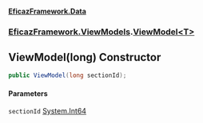 #### [EficazFramework.Data](EficazFrameworkData.md 'EficazFramework Data')
### [EficazFramework.ViewModels](EficazFrameworkData.md#EficazFramework.ViewModels 'EficazFramework.ViewModels').[ViewModel&lt;T&gt;](EficazFramework.ViewModels/ViewModel_T_.md 'EficazFramework.ViewModels.ViewModel<T>')

## ViewModel(long) Constructor

```csharp
public ViewModel(long sectionId);
```
#### Parameters

<a name='EficazFramework.ViewModels.ViewModel_T_.ViewModel(long).sectionId'></a>

`sectionId` [System.Int64](https://docs.microsoft.com/en-us/dotnet/api/System.Int64 'System.Int64')